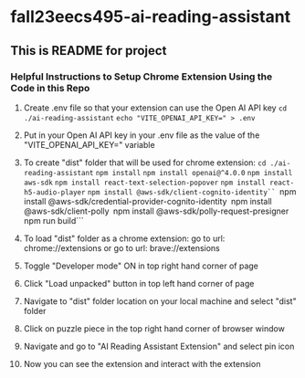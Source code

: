 # fall23eecs495-ai-reading-assistant

## This is README for project

<h3>Helpful Instructions to Setup Chrome Extension Using the Code in this Repo</h3>

1) Create .env file so that your extension can use the Open AI API key
```cd ./ai-reading-assistant```
```echo "VITE_OPENAI_API_KEY=" > .env```

2) Put in your Open AI API key in your .env file as the value of the "VITE_OPENAI_API_KEY=" variable

3) To create "dist" folder that will be used for chrome extension:
```cd ./ai-reading-assistant```
```npm install```
```npm install openai@^4.0.0```
```npm install aws-sdk```
```npm install react-text-selection-popover```
```npm install react-h5-audio-player```
```npm install @aws-sdk/client-cognito-identity``
```npm install @aws-sdk/credential-provider-cognito-identity```
```npm install @aws-sdk/client-polly```
```npm install @aws-sdk/polly-request-presigner```
```npm run build```

4) To load "dist" folder as a chrome extension:
go to url: chrome://extensions
or 
go to url: brave://extensions

5) Toggle "Developer mode" ON in top right hand corner of page

6) Click "Load unpacked" button in top left hand corner of page

7) Navigate to "dist" folder location on your local machine and select "dist" folder

8) Click on puzzle piece in the top right hand corner of browser window

9) Navigate and go to "AI Reading Assistant Extension" and select pin icon

10) Now you can see the extension and interact with the extension
